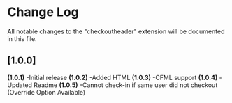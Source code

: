 # Change Log
All notable changes to the "checkoutheader" extension will be documented in this file.

## [1.0.0]
**(1.0.1)**
    -Initial release
**(1.0.2)**
    -Added HTML
**(1.0.3)**
    -CFML support
**(1.0.4)**
    -Updated Readme
**(1.0.5)**
    -Cannot check-in if same user did not checkout (Override Option Available)
